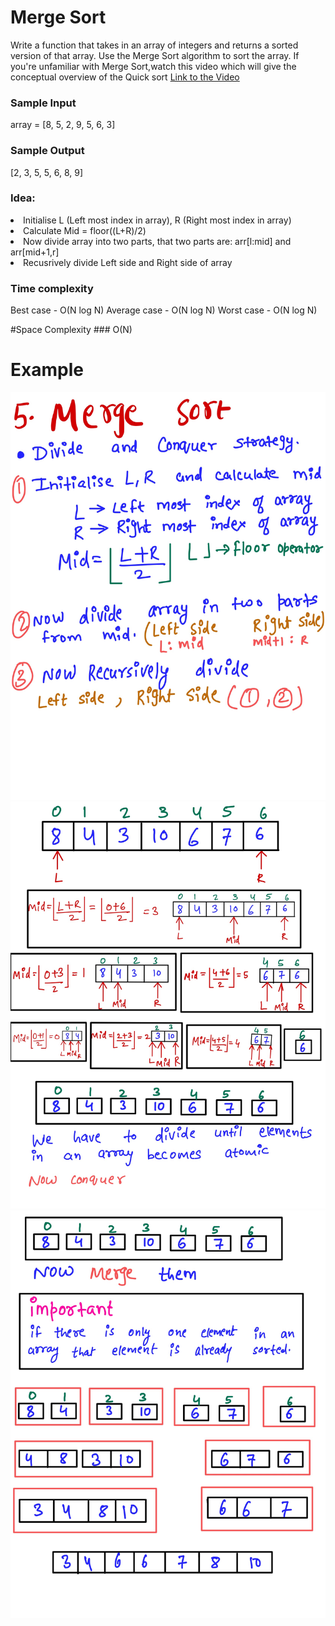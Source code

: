 # Merge Sort #
Write a function that takes in an array of integers and returns a sorted version of that array. Use the Merge Sort algorithm to sort the array.
If you're unfamiliar with Merge Sort,watch this video which will give the conceptual overview of the Quick sort [Link to the Video](https://www.youtube.com/watch?v=lyZQPjUT5B4) 
### Sample Input ###
array = [8, 5, 2, 9, 5, 6, 3]
### Sample Output ###
[2, 3, 5, 5, 6, 8, 9]

### Idea: ###
<li>Initialise L (Left most index in array), R (Right most index in array) </li>
<li>Calculate Mid = floor((L+R)/2) </li>
<li> Now divide array into two parts, that two parts are: arr[l:mid] and arr[mid+1,r]</li>
<li>Recusrively divide Left side  and Right side of array</li>

### Time complexity ###
Best case - O(N log N)
Average case - O(N log N)
Worst case - O(N log N)

#Space Complexity ###
O(N)

# Example #
![](images/mergesort1.jpg)
![](images/mergesort2.jpg)
![](images/mergesort3.jpg)

